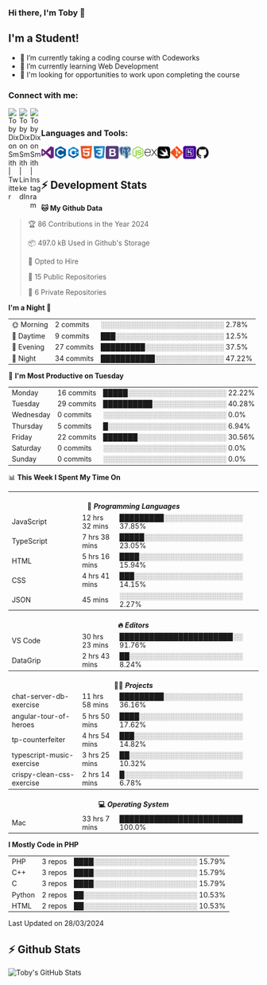 ### Hi there, I'm Toby 👋

## I'm a Student!
- 🔭 I’m currently taking a coding course with Codeworks
- 🌱 I’m currently learning Web Development
- 💬 I'm looking for opportunities to work upon completing the course

### Connect with me:

[<img align="left" alt="Toby Dixon Smith | Twitter" width="22px" src="https://cdn.jsdelivr.net/npm/simple-icons@v3/icons/twitter.svg" />][twitter]
[<img align="left" alt="Toby Dixon Smith | LinkedIn" width="22px" src="https://cdn.jsdelivr.net/npm/simple-icons@v3/icons/linkedin.svg" />][linkedin]
[<img align="left" alt="Toby Dixon Smith | Instagram" width="22px" src="https://cdn.jsdelivr.net/npm/simple-icons@v3/icons/instagram.svg" />][instagram]

[twitter]: https://twitter.com/TobyDixonSmith1
[instagram]: https://www.instagram.com/toby_ds1/
[linkedin]: https://www.linkedin.com/in/toby-dixon-smith-4734331a3/

<br />

### Languages and Tools:

<img align="left" alt="Visual Studio Code" title="Visual Studio Code" width="26px" src="logos/visualstudio.png" />
<img align="left" alt="C" title="C" width="26px" src="logos/c.png" />
<img align="left" alt="C++" title="C++" width="26px" src="logos/c-plus.png" />
<img align="left" alt="HTML5" title="HTML 5" width="26px" src="logos/html.png" />
<img align="left" alt="CSS3" title="CSS 3" width="26px" src="logos/css3.png" />
<img align="left" alt="BootStrap" title="BootStrap" width="26px" src="logos/bootstrap.png" />
<img align="left" alt="PostgresSQL" title="PostgresSPQ" width="26px" src="logos/postgresql.png" />
<img align="left" alt="Node JS" title="Node JS" width="26px" src="logos/node-js.png" />
<img align="left" alt="Express" title="Express" width="26px" src="logos/express.png" />
<img align="left" alt="Swift" title="Swift" width="26px" src="logos/swift.png" />
<img align="left" alt="Git" title="Git" width="26px" src="logos/git.png" />
<img align="left" alt="Heroku" title="Heroku" width="26px" src="logos/heroku.png" />
<img align="left" alt="GitHub" title="GitHub" width="26px" src="logos/github.png" />
<br />
<br />

## :zap: Development Stats

<!--START_SECTION:waka-->
**🐱 My Github Data** 

> 🏆 86 Contributions in the Year 2024
 > 
> 📦 497.0 kB Used in Github's Storage 
 > 
> 💼 Opted to Hire
 > 
> 📜 15 Public Repositories 
 > 
> 🔑 6 Private Repositories  
 > 
**I'm a Night 🦉** 

<table>
  <tr><td>🌞 Morning</td><td>2 commits</td><td>░░░░░░░░░░░░░░░░░░░░░░░░░   2.78%</td></tr> 
  <tr><td>🌆 Daytime</td><td>9 commits</td><td>███░░░░░░░░░░░░░░░░░░░░░░   12.5%</td></tr> 
  <tr><td>🌃 Evening</td><td>27 commits</td><td>█████████░░░░░░░░░░░░░░░░   37.5%</td></tr> 
  <tr><td>🌙 Night</td><td>34 commits</td><td>███████████░░░░░░░░░░░░░░   47.22%</td></tr>
</table>

📅 **I'm Most Productive on Tuesday** 

<table>
  <tr><td>Monday</td><td>16 commits</td><td>█████░░░░░░░░░░░░░░░░░░░░   22.22%</td></tr> 
  <tr><td>Tuesday</td><td>29 commits</td><td>██████████░░░░░░░░░░░░░░░   40.28%</td></tr> 
  <tr><td>Wednesday</td><td>0 commits</td><td>░░░░░░░░░░░░░░░░░░░░░░░░░   0.0%</td></tr> 
  <tr><td>Thursday</td><td>5 commits</td><td>█░░░░░░░░░░░░░░░░░░░░░░░░   6.94%</td></tr> 
  <tr><td>Friday</td><td>22 commits</td><td>███████░░░░░░░░░░░░░░░░░░   30.56%</td></tr> 
  <tr><td>Saturday</td><td>0 commits</td><td>░░░░░░░░░░░░░░░░░░░░░░░░░   0.0%</td></tr> 
  <tr><td>Sunday</td><td>0 commits</td><td>░░░░░░░░░░░░░░░░░░░░░░░░░   0.0%</td></tr>
</table>

📊 **This Week I Spent My Time On** 

<table>
<tr><th colspan="3"><br>💬 <i>Programming Languages</i></th></tr> 
  <tr><td>JavaScript</td><td>12 hrs 32 mins</td><td>█████████░░░░░░░░░░░░░░░░   37.85%</td></tr> 
  <tr><td>TypeScript</td><td>7 hrs 38 mins</td><td>█████░░░░░░░░░░░░░░░░░░░░   23.05%</td></tr> 
  <tr><td>HTML</td><td>5 hrs 16 mins</td><td>████░░░░░░░░░░░░░░░░░░░░░   15.94%</td></tr> 
  <tr><td>CSS</td><td>4 hrs 41 mins</td><td>███░░░░░░░░░░░░░░░░░░░░░░   14.15%</td></tr> 
  <tr><td>JSON</td><td>45 mins</td><td>░░░░░░░░░░░░░░░░░░░░░░░░░   2.27%</td></tr>

<tr><th colspan="3"><br>🔥 <i>Editors</i></th></tr> 
  <tr><td>VS Code</td><td>30 hrs 23 mins</td><td>███████████████████████░░   91.76%</td></tr> 
  <tr><td>DataGrip</td><td>2 hrs 43 mins</td><td>██░░░░░░░░░░░░░░░░░░░░░░░   8.24%</td></tr>

<tr><th colspan="3"><br>🐱‍💻 <i>Projects</i></th></tr> 
  <tr><td>chat-server-db-exercise</td><td>11 hrs 58 mins</td><td>█████████░░░░░░░░░░░░░░░░   36.16%</td></tr> 
  <tr><td>angular-tour-of-heroes</td><td>5 hrs 50 mins</td><td>████░░░░░░░░░░░░░░░░░░░░░   17.62%</td></tr> 
  <tr><td>tp-counterfeiter</td><td>4 hrs 54 mins</td><td>███░░░░░░░░░░░░░░░░░░░░░░   14.82%</td></tr> 
  <tr><td>typescript-music-exercise</td><td>3 hrs 25 mins</td><td>██░░░░░░░░░░░░░░░░░░░░░░░   10.32%</td></tr> 
  <tr><td>crispy-clean-css-exercise</td><td>2 hrs 14 mins</td><td>█░░░░░░░░░░░░░░░░░░░░░░░░   6.78%</td></tr>

<tr><th colspan="3"><br>💻 <i>Operating System</i></th></tr> 
  <tr><td>Mac</td><td>33 hrs 7 mins</td><td>█████████████████████████   100.0%</td></tr>
</table>

**I Mostly Code in PHP** 

<table>
  <tr><td>PHP</td><td>3 repos</td><td>████░░░░░░░░░░░░░░░░░░░░░   15.79%</td></tr> 
  <tr><td>C++</td><td>3 repos</td><td>████░░░░░░░░░░░░░░░░░░░░░   15.79%</td></tr> 
  <tr><td>C</td><td>3 repos</td><td>████░░░░░░░░░░░░░░░░░░░░░   15.79%</td></tr> 
  <tr><td>Python</td><td>2 repos</td><td>██░░░░░░░░░░░░░░░░░░░░░░░   10.53%</td></tr> 
  <tr><td>HTML</td><td>2 repos</td><td>██░░░░░░░░░░░░░░░░░░░░░░░   10.53%</td></tr>
</table>



 Last Updated on 28/03/2024
<!--END_SECTION:waka-->

## :zap: Github Stats

<img align="left" alt="Toby's GitHub Stats" src="http://github-readme-stats.tobyds.vercel.app/api?username=TobyDS&hide=stars,contribs&show_icons=true&theme=dark&hide_border=true" />
